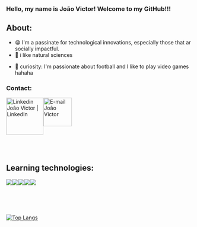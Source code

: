 ### Hello, my name is João Victor! Welcome to my GitHub!!!

## About:

* :grin: I'm a passinate for technological innovations, especially those that ar socially impactful.
* :rocket: i like natural sciences

- 🤯 curiosity: I'm passionate about football and I like to play video games hahaha


### Contact:
<div style="display: flex; flex-wrap: wrap;">
<a href="https://www.linkedin.com/in/jvnogueira23/" target="_blank"><img alt="Linkedin João Victor | LinkedIn" width="100px" src="https://img.shields.io/badge/LinkedIn-0077B5?style=for-the-badge&logo=linkedin&logoColor=white" /></a>
<a href="mailto:jvictor.n.m23@gmail.com" target="_blank" ><img alt="E-mail João Victor" width="77px" src="https://img.shields.io/badge/Gmail-D14836?style=for-the-badge&logo=gmail&logoColor=white" /></a>
</div>

<br/><br/>

## Learning technologies:
<div style="display: flex; flex-wrap: wrap;">
<img src="https://img.shields.io/badge/HTML5-blue?style=for-the-badge&logo=html5&logoColor=white"/>
<img  src="https://img.shields.io/badge/CSS3-1572B6?style=for-the-badge&logo=css3&logoColor=white"/>
<img src="https://img.shields.io/badge/PYTHON-blue?style=for-the-badge&logo=python&logoColor=white"/>
<img  src="https://img.shields.io/badge/typescript-blue?style=for-the-badge&logo=typescript&logoColor=white"/>
<img src="https://img.shields.io/badge/aws-blue?style=for-the-badge&logo=aws&logoColor=black"/>
</div>

<br/><br/><br/>



[![Top Langs](https://github-readme-stats.vercel.app/api/top-langs/?username=Nogueira23&theme=blue-green)](https://github.com/anuraghazra/github-readme-stats)         
